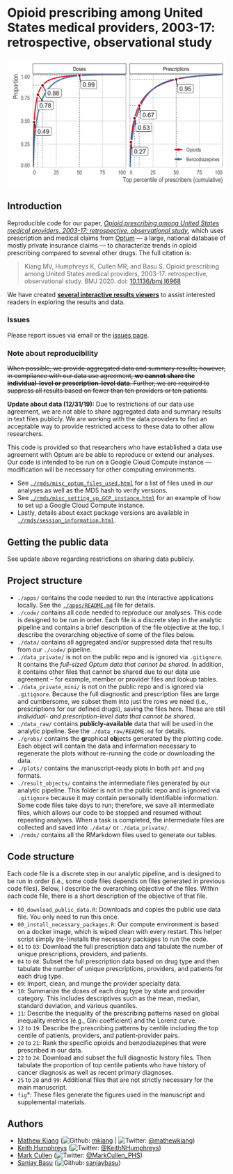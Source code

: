 
<!-- README.md is generated from README.Rmd. Please edit that file -->

# Opioid prescribing among United States medical providers, 2003-17: retrospective, observational study

<p align="center">

<img src="./plots/fig01_lorenz_US_2017.png" width="550px" style="display: block; margin: auto;" />

</p>

## Introduction

Reproducible code for our paper, [*Opioid prescribing among United
States medical providers, 2003-17: retrospective, observational
study*](https://www.doi.org/10.1136/bmj.l6968), which uses prescription
and medical claims from
[Optum](https://www.optum.com/solutions/data-analytics/data.html) — a
large, national database of mostly private insurance claims — to
characterize trends in opioid prescribing compared to several other
drugs. The full citation is:

> Kiang MV, Humphreys K, Cullen MR, and Basu S. Opioid prescribing among
> United States medical providers, 2003-17: retrospective, observational
> study. BMJ 2020. doi:
> [10.1136/bmj.l6968](https://www.doi.org/10.1136/bmj.l6968)

We have created [**several interactive results
viewers**](https://github.com/mkiang/disproportionate_prescribing/tree/master/apps)
to assist interested readers in exploring the results and data.

### Issues

Please report issues via email or the [issues
page](https://github.com/mkiang/disproportionate_prescribing/issues).

### Note about reproducibility

~~When possible, we provide aggregated data and summary results;
however, in compliance with our data use agreement, **we cannot share
the individual-level or prescription-level data**. Further, we are
required to suppress all results based on fewer than ten providers or
ten patients.~~

**Update about data (12/31/19):** Due to restrictions of our data use
agreement, we are not able to share aggregated data and summary results
in text files publicly. We are working with the data providers to find
an acceptable way to provide restricted access to these data to other
allow researchers.

This code is provided so that researchers who have established a data
use agreement with Optum are be able to reproduce or extend our
analyses. Our code is intended to be run on a Google Cloud Compute
instance — modification will be necessary for other computing
environments.

  - See
    [`./rmds/misc_optum_files_used.html`](http://htmlpreview.github.io/?https://github.com/mkiang/disproportionate_prescribing/blob/master/rmds/misc_optum_files_used.html)
    for a list of files used in our analyses as well as the MD5 hash to
    verify versions.
  - See
    [`./rmds/misc_setting_up_GCP_instance.html`](http://htmlpreview.github.io/?https://github.com/mkiang/disproportionate_prescribing/blob/master/rmds/misc_setting_up_GCP_instance.html)
    for an example of how to set up a Google Cloud Compute instance.
  - Lastly, details about exact package versions are available in
    [`./rmds/session_information.html`](http://htmlpreview.github.io/?https://github.com/mkiang/disproportionate_prescribing/blob/master/rmds/misc_session_information.html).

## Getting the public data

See update above regarding restrictions on sharing data publicly.

## Project structure

  - `./apps/` contains the code needed to run the interactive
    applications locally. See the
    [`./apps/README.md`](https://github.com/mkiang/disproportionate_prescribing/blob/master/apps)
    file for details.
  - `./code/` contains all code needed to reproduce our analyses. This
    code is designed to be run in order. Each file is a discrete step in
    the analytic pipeline and contains a brief description of the file
    objective at the top. I describe the overarching objective of some
    of the files below.
  - `./data/` contains all aggregated and/or suppressed data that
    results from our `./code/` pipeline.
  - `./data_private/` is not on the public repo and is ignored via
    `.gitignore`. It contains the *full-sized Optum data that cannot be
    shared*. In addition, it contains other files that cannot be shared
    due to our data use agreement – for example, member or provider
    files and lookup tables.
  - `./data_private_mini/` is not on the public repo and is ignored via
    `.gitignore`. Because the full diagnostic and prescription files are
    large and cumbersome, we subset them into just the rows we need
    (i.e., prescriptions for our defined drugs), saving the files here.
    These are still *individual- and prescription-level data that cannot
    be shared*.
  - `./data_raw/` contains **publicly-available** data that will be used
    in the analytic pipeline. See the `./data_raw/README.md` for
    details.
  - `./grobs/` contains the **gr**aphical **ob**jects generated by the
    plotting code. Each object will contain the data and information
    necessary to regenerate the plots without re-running the code or
    downloading the data.
  - `./plots/` contains the manuscript-ready plots in both `pdf` and
    `png` formats.
  - `./result_objects/` contains the intermediate files generated by our
    analytic pipeline. This folder is not in the public repo and is
    ignored via `.gitignore` because it may contain personally
    identifiable information. Some code files take days to run;
    therefore, we save all intermediate files, which allows our code to
    be stopped and resumed without repeating analyses. When a task is
    completed, the intermediate files are collected and saved into
    `./data/` or `./data_private/`.
  - `./rmds/` contains all the RMarkdown files used to generate our
    tables.

## Code structure

Each code file is a discrete step in our analytic pipeline, and is
designed to be run in order (i.e., some code files depends on files
generated in previous code files). Below, I describe the overarching
objective of the files. Within each code file, there is a short
description of the objective of that file.

  - `00_download_public_data.R`: Downloads and copies the public use
    data file. You only need to run this once.
  - `00_install_necessary_packages.R`: Our compute environment is based
    on a docker image, which is wiped clean with every restart. This
    helper script simply (re-)installs the necessary packages to run the
    code.
  - `01` to `03`: Download the full prescription data and tabulate the
    number of unique prescriptions, providers, and patients.
  - `04` to `08`: Subset the full prescription data based on drug type
    and then tabulate the number of unique prescriptions, providers, and
    patients for each drug type.
  - `09`: Import, clean, and munge the provider specialty data.
  - `10`: Summarize the doses of each drug type by state and provider
    category. This includes descriptives such as the mean, median,
    standard deviation, and various quantiles.
  - `11`: Describe the inequality of the prescribing patterns nased on
    global inequality metrics (e.g., Gini coefficient) and the Lorenz
    curve.
  - `12` to `19`: Describe the prescribing patterns by centile including
    the top centile of patients, providers, and patient-provider pairs.
  - `20` to `21`: Rank the specific opioids and benzodiazepines that
    were prescribed in our data.
  - `22` to `24`: Download and subset the full diagnostic history files.
    Then tabulate the proportion of top centile patients who have
    history of cancer diagnosis as well as recent primary diagnoses.
  - `25` to `28` and `99`: Additional files that are not strictly
    necessary for the main manuscript.
  - `fig`\*: These files generate the figures used in the manuscript and
    supplemental materials.

## Authors

  - [Mathew Kiang](https://mathewkiang.com)
    (![Github](http://i.imgur.com/9I6NRUm.png):
    [mkiang](https://github.com/mkiang) |
    ![Twitter](http://i.imgur.com/wWzX9uB.png):
    [@mathewkiang](https://twitter.com/mathewkiang))
  - [Keith Humphreys](https://profiles.stanford.edu/keith-humphreys)
    (![Twitter](http://i.imgur.com/wWzX9uB.png):
    [@KeithNHumphreys](https://twitter.com/keithnhumphreys))
  - [Mark Cullen](https://profiles.stanford.edu/mark-cullen)
    (![Twitter](http://i.imgur.com/wWzX9uB.png):
    [@MarkCullen\_PHS](https://twitter.com/markcullen_phs))
  - [Sanjay
    Basu](https://primarycare.hms.harvard.edu/faculty-staff/sanjay-basu)
    (![Github](http://i.imgur.com/9I6NRUm.png):
    [sanjaybasu](https://github.com/sanjaybasu))
